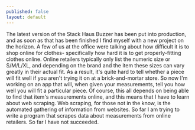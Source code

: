 ```yaml
---
published: false
layout: default
---
```


The latest version of the Stack Haus Buzzer has been put into production, and as soon as that has been finished I find myself with a new project on the horizon. A few of us at the office were talking about how difficult it is to shop online for clothes- specifically how hard it is to get properly-fitting clothes online. Online retailers typically only list the numeric size or S/M/L/XL, and depending on the brand and the item these sizes can vary greatly in their actual fit. As a result, it's quite hard to tell whether a piece will fit well if you aren't trying it on at a brick-and-mortar store. So now I'm working on an app that will, when given your measurements, tell you how well you will fit a particular piece. Of course, this all depends on being able to find that item's measurements online, and this means that I have to learn about web scraping. Web scraping, for those not in the know, is the automated gathering of information from websites. So far I am trying to write a program that scrapes data about measurements from online retailers. So far I have not succeeded.
